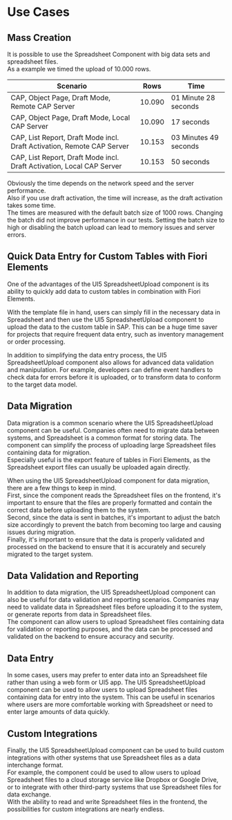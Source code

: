 # Use Cases

## Mass Creation

It is possible to use the Spreadsheet Component with big data sets and spreadsheet files.  
As a example we timed the upload of 10.000 rows.

| Scenario | Rows  | Time  |
|---|---|---|
| CAP, Object Page, Draft Mode, Remote CAP Server  | 10.090   |  01 Minute 28 seconds |
| CAP, Object Page, Draft Mode, Local CAP Server  | 10.090   |  17 seconds |
| CAP, List Report, Draft Mode incl. Draft Activation, Remote CAP Server  | 10.153   | 03 Minutes 49 seconds |
| CAP, List Report, Draft Mode incl. Draft Activation, Local CAP Server  | 10.153   |  50 seconds |

Obviously the time depends on the network speed and the server performance.  
Also if you use draft activation, the time will increase, as the draft activation takes some time.  
The times are measured with the default batch size of 1000 rows. Changing the batch did not improve performance in our tests. Setting the batch size to high or disabling the batch upload can lead to memory issues and server errors.


## Quick Data Entry for Custom Tables with Fiori Elements
One of the advantages of the UI5 SpreadsheetUpload component is its ability to quickly add data to custom tables in combination with Fiori Elements.  

With the template file in hand, users can simply fill in the necessary data in Spreadsheet and then use the UI5 SpreadsheetUpload component to upload the data to the custom table in SAP. This can be a huge time saver for projects that require frequent data entry, such as inventory management or order processing.

In addition to simplifying the data entry process, the UI5 SpreadsheetUpload component also allows for advanced data validation and manipulation. For example, developers can define event handlers to check data for errors before it is uploaded, or to transform data to conform to the target data model.

## Data Migration
Data migration is a common scenario where the UI5 SpreadsheetUpload component can be useful. Companies often need to migrate data between systems, and Spreadsheet is a common format for storing data. The component can simplify the process of uploading large Spreadsheet files containing data for migration.  
Especially useful is the export feature of tables in Fiori Elements, as the Spreadsheet export files can usually be uploaded again directly.

When using the UI5 SpreadsheetUpload component for data migration, there are a few things to keep in mind.  
First, since the component reads the Spreadsheet files on the frontend, it's important to ensure that the files are properly formatted and contain the correct data before uploading them to the system.  
Second, since the data is sent in batches, it's important to adjust the batch size accordingly to prevent the batch from becoming too large and causing issues during migration.  
Finally, it's important to ensure that the data is properly validated and processed on the backend to ensure that it is accurately and securely migrated to the target system.

## Data Validation and Reporting
In addition to data migration, the UI5 SpreadsheetUpload component can also be useful for data validation and reporting scenarios. Companies may need to validate data in Spreadsheet files before uploading it to the system, or generate reports from data in Spreadsheet files.  
The component can allow users to upload Spreadsheet files containing data for validation or reporting purposes, and the data can be processed and validated on the backend to ensure accuracy and security.

## Data Entry
In some cases, users may prefer to enter data into an Spreadsheet file rather than using a web form or UI5 app. The UI5 SpreadsheetUpload component can be used to allow users to upload Spreadsheet files containing data for entry into the system. This can be useful in scenarios where users are more comfortable working with Spreadsheet or need to enter large amounts of data quickly.

## Custom Integrations
Finally, the UI5 SpreadsheetUpload component can be used to build custom integrations with other systems that use Spreadsheet files as a data interchange format.  
For example, the component could be used to allow users to upload Spreadsheet files to a cloud storage service like Dropbox or Google Drive, or to integrate with other third-party systems that use Spreadsheet files for data exchange.  
With the ability to read and write Spreadsheet files in the frontend, the possibilities for custom integrations are nearly endless.